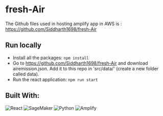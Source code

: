 # fresh-Air

The Github files used in hosting amplify app in AWS is : https://github.com/Siddharth1698/fresh-Air

## Run locally
- Install all the packages: `npm install` <br>
- Go to https://github.com/Siddharth1698/fresh-Air and download airemission.json. Add it to this repo in 'src/data/' (create a new folder called data). 
- Run the react application: `npm run start`


## Built With:
<p>
<img alt="React" src="https://img.shields.io/badge/-React-00A1DD?style=for-the-badge&logo=react&logoColor=white" />
<img alt="SageMaker" src="https://img.shields.io/badge/-SageMaker-339933?style=for-the-badge&logo=SageMaker&logoColor=white" />
<img alt="Python" src="https://img.shields.io/badge/-Python-3776AB?style=for-the-badge&logo=python&logoColor=white" />
 <img alt="Amplify" src="https://img.shields.io/badge/-Amplify-black?style=for-the-badge&logoColor=white" />
</p>
